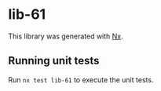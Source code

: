 # lib-61

This library was generated with [Nx](https://nx.dev).

## Running unit tests

Run `nx test lib-61` to execute the unit tests.
